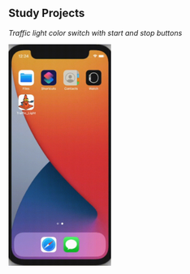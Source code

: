 ## Study Projects

*Traffic light color switch with start and stop buttons*

<img src="Traffic_Light/Assets.xcassets/TrafficLight.gif" width=40% height=40%>
